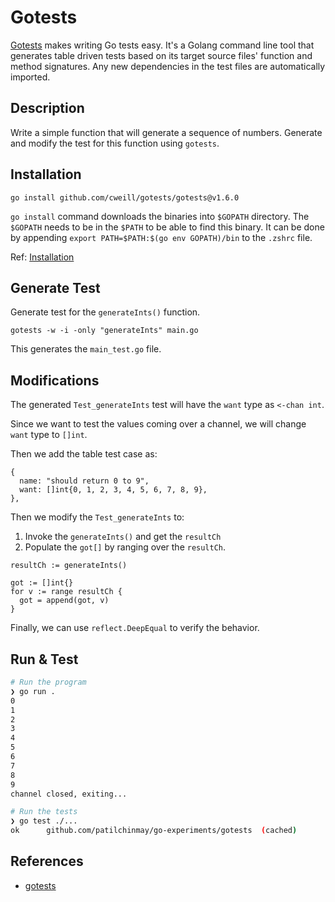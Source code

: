 # Gotests

[Gotests](https://github.com/cweill/gotests) makes writing Go tests easy. It's a Golang command line tool that generates table driven tests based on its target source files' function and method signatures. Any new dependencies in the test files are automatically imported.

## Description

Write a simple function that will generate a sequence of numbers. Generate and modify the test for this function using `gotests`.

## Installation

`go install github.com/cweill/gotests/gotests@v1.6.0`

`go install` command downloads the binaries into `$GOPATH` directory.
The `$GOPATH` needs to be in the `$PATH` to be able to find this binary.
It can be done by appending `export PATH=$PATH:$(go env GOPATH)/bin` to the `.zshrc` file.

Ref: [Installation](https://github.com/cweill/gotests?tab=readme-ov-file#installation)

## Generate Test

Generate test for the `generateInts()` function.

`gotests -w -i -only "generateInts" main.go`

This generates the `main_test.go` file.

## Modifications

The generated `Test_generateInts` test will have the `want` type as `<-chan int`.

Since we want to test the values coming over a channel, we will change `want` type to `[]int`.

Then we add the table test case as:
```
{
  name: "should return 0 to 9",
  want: []int{0, 1, 2, 3, 4, 5, 6, 7, 8, 9},
},
```

Then we modify the `Test_generateInts` to:
1. Invoke the `generateInts()` and get the `resultCh`
2. Populate the `got[]` by ranging over the `resultCh`.

```
resultCh := generateInts()

got := []int{}
for v := range resultCh {
  got = append(got, v)
}
```

Finally, we can use `reflect.DeepEqual` to verify the behavior.

## Run & Test

```bash
# Run the program
❯ go run .
0
1
2
3
4
5
6
7
8
9
channel closed, exiting...

# Run the tests
❯ go test ./...
ok  	github.com/patilchinmay/go-experiments/gotests	(cached)
```

## References

- [gotests](https://github.com/cweill/gotests)


